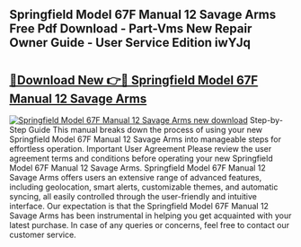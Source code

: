 ## Springfield Model 67F Manual 12 Savage Arms Free Pdf Download - Part-Vms New Repair Owner Guide - User Service Edition iwYJq

# <h2><a href="http://bc52420.oget.top/?id=Springfield+Model+67F+Manual+12+Savage+Arms">🔗Download New 👉🔴 Springfield Model 67F Manual 12 Savage Arms</a></h2>

[![Springfield Model 67F Manual 12 Savage Arms new download](https://i.imgur.com/5g1atiW.png)](http://bc52420.oget.top/?id=Springfield+Model+67F+Manual+12+Savage+Arms)
Step-by-Step Guide This manual breaks down the process of using your new Springfield Model 67F Manual 12 Savage Arms into manageable steps for effortless operation. Important User Agreement Please review the user agreement terms and conditions before operating your new Springfield Model 67F Manual 12 Savage Arms. Springfield Model 67F Manual 12 Savage Arms offers users an extensive range of advanced features, including geolocation, smart alerts, customizable themes, and automatic syncing, all easily controlled through the user-friendly and intuitive interface. Our expectation is that the Springfield Model 67F Manual 12 Savage Arms has been instrumental in helping you get acquainted with your latest purchase. In case of any queries or concerns, feel free to contact our customer service.
